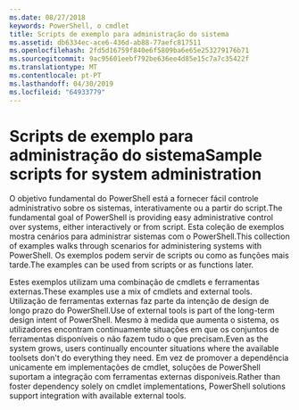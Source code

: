 ```yaml
---
ms.date: 08/27/2018
keywords: PowerShell, o cmdlet
title: Scripts de exemplo para administração do sistema
ms.assetid: db6334ec-ace6-436d-ab88-77aefc817511
ms.openlocfilehash: 2fd5d16759f840e6f5809ba6e65e253279176b71
ms.sourcegitcommit: 9ac95601eebf792be636ee4d85e15c7a7c35422f
ms.translationtype: MT
ms.contentlocale: pt-PT
ms.lasthandoff: 04/30/2019
ms.locfileid: "64933779"
---
```

# <a name="sample-scripts-for-system-administration"></a><span data-ttu-id="0cf3e-103">Scripts de exemplo para administração do sistema</span><span class="sxs-lookup"><span data-stu-id="0cf3e-103">Sample scripts for system administration</span></span>

<span data-ttu-id="0cf3e-104">O objetivo fundamental do PowerShell está a fornecer fácil controle administrativo sobre os sistemas, interativamente ou a partir do script.</span><span class="sxs-lookup"><span data-stu-id="0cf3e-104">The fundamental goal of PowerShell is providing easy administrative control over systems, either interactively or from script.</span></span> <span data-ttu-id="0cf3e-105">Esta coleção de exemplos mostra cenários para administrar sistemas com o PowerShell.</span><span class="sxs-lookup"><span data-stu-id="0cf3e-105">This collection of examples walks through scenarios for administering systems with PowerShell.</span></span> <span data-ttu-id="0cf3e-106">Os exemplos podem servir de scripts ou como as funções mais tarde.</span><span class="sxs-lookup"><span data-stu-id="0cf3e-106">The examples can be used from scripts or as functions later.</span></span>

<span data-ttu-id="0cf3e-107">Estes exemplos utilizam uma combinação de cmdlets e ferramentas externas.</span><span class="sxs-lookup"><span data-stu-id="0cf3e-107">These examples use a mix of cmdlets and external tools.</span></span> <span data-ttu-id="0cf3e-108">Utilização de ferramentas externas faz parte da intenção de design de longo prazo do PowerShell.</span><span class="sxs-lookup"><span data-stu-id="0cf3e-108">Use of external tools is part of the long-term design intent of PowerShell.</span></span> <span data-ttu-id="0cf3e-109">Mesmo à medida que aumenta o sistema, os utilizadores encontram continuamente situações em que os conjuntos de ferramentas disponíveis o não fazem tudo o que precisam.</span><span class="sxs-lookup"><span data-stu-id="0cf3e-109">Even as the system grows, users continually encounter situations where the available toolsets don't do everything they need.</span></span> <span data-ttu-id="0cf3e-110">Em vez de promover a dependência unicamente em implementações de cmdlet, soluções de PowerShell suportam a integração com ferramentas externas disponíveis.</span><span class="sxs-lookup"><span data-stu-id="0cf3e-110">Rather than foster dependency solely on cmdlet implementations, PowerShell solutions support integration with available external tools.</span></span>